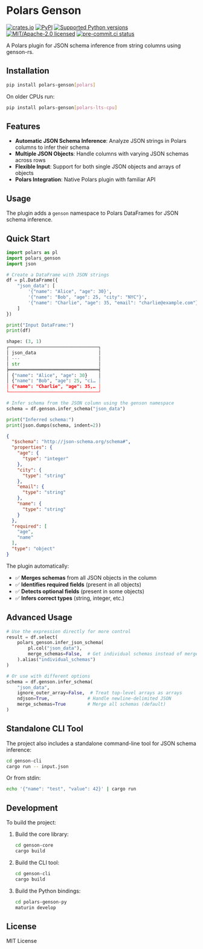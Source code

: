 # Polars Genson

[![crates.io](https://img.shields.io/crates/v/genson-core.svg)](https://crates.io/crates/genson-core)
[![PyPI](https://img.shields.io/pypi/v/polars-genson.svg)](https://pypi.org/project/polars-genson)
[![Supported Python versions](https://img.shields.io/pypi/pyversions/polars-genson.svg)](https://pypi.org/project/polars-genson)
[![MIT/Apache-2.0 licensed](https://img.shields.io/crates/l/genson-core.svg)](./LICENSE)
[![pre-commit.ci status](https://results.pre-commit.ci/badge/github/lmmx/polars-genson/master.svg)](https://results.pre-commit.ci/latest/github/lmmx/polars-genson/master)

A Polars plugin for JSON schema inference from string columns using genson-rs.

## Installation

```bash
pip install polars-genson[polars]
```

On older CPUs run:

```bash
pip install polars-genson[polars-lts-cpu]
```

## Features

- **Automatic JSON Schema Inference**: Analyze JSON strings in Polars columns to infer their schema
- **Multiple JSON Objects**: Handle columns with varying JSON schemas across rows
- **Flexible Input**: Support for both single JSON objects and arrays of objects
- **Polars Integration**: Native Polars plugin with familiar API

## Usage

The plugin adds a `genson` namespace to Polars DataFrames for JSON schema inference.

## Quick Start

```python
import polars as pl
import polars_genson
import json

# Create a DataFrame with JSON strings
df = pl.DataFrame({
    "json_data": [
        '{"name": "Alice", "age": 30}',
        '{"name": "Bob", "age": 25, "city": "NYC"}',
        '{"name": "Charlie", "age": 35, "email": "charlie@example.com"}'
    ]
})

print("Input DataFrame:")
print(df)
```

```python
shape: (3, 1)
┌─────────────────────────────────┐
│ json_data                       │
│ ---                             │
│ str                             │
╞═════════════════════════════════╡
│ {"name": "Alice", "age": 30}    │
│ {"name": "Bob", "age": 25, "ci… │
│ {"name": "Charlie", "age": 35,… │
└─────────────────────────────────┘
```

```python
# Infer schema from the JSON column using the genson namespace
schema = df.genson.infer_schema("json_data")

print("Inferred schema:")
print(json.dumps(schema, indent=2))
```

```json
{
  "$schema": "http://json-schema.org/schema#",
  "properties": {
    "age": {
      "type": "integer"
    },
    "city": {
      "type": "string"
    },
    "email": {
      "type": "string"
    },
    "name": {
      "type": "string"
    }
  },
  "required": [
    "age",
    "name"
  ],
  "type": "object"
}
```

The plugin automatically:
- ✅ **Merges schemas** from all JSON objects in the column
- ✅ **Identifies required fields** (present in all objects)
- ✅ **Detects optional fields** (present in some objects)
- ✅ **Infers correct types** (string, integer, etc.)

## Advanced Usage

```python
# Use the expression directly for more control
result = df.select(
    polars_genson.infer_json_schema(
        pl.col("json_data"),
        merge_schemas=False,  # Get individual schemas instead of merged
    ).alias("individual_schemas")
)

# Or use with different options
schema = df.genson.infer_schema(
    "json_data",
    ignore_outer_array=False,  # Treat top-level arrays as arrays
    ndjson=True,              # Handle newline-delimited JSON
    merge_schemas=True        # Merge all schemas (default)
)
```

## Standalone CLI Tool

The project also includes a standalone command-line tool for JSON schema inference:

```bash
cd genson-cli
cargo run -- input.json
```

Or from stdin:
```bash
echo '{"name": "test", "value": 42}' | cargo run
```

## Development

To build the project:

1. Build the core library:
   ```bash
   cd genson-core
   cargo build
   ```

2. Build the CLI tool:
   ```bash
   cd genson-cli
   cargo build
   ```

3. Build the Python bindings:
   ```bash
   cd polars-genson-py
   maturin develop
   ```

## License

MIT License
